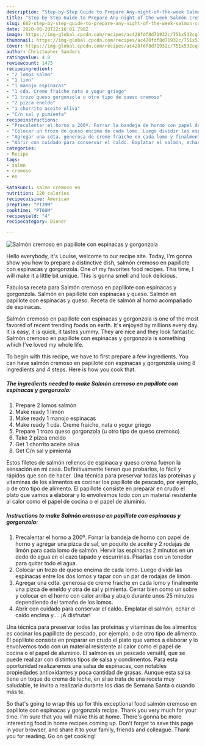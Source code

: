 ```yaml
---
description: "Step-by-Step Guide to Prepare Any-night-of-the-week Salmón cremoso en papillote con espinacas y gorgonzola"
title: "Step-by-Step Guide to Prepare Any-night-of-the-week Salmón cremoso en papillote con espinacas y gorgonzola"
slug: 602-step-by-step-guide-to-prepare-any-night-of-the-week-salmon-cremoso-en-papillote-con-espinacas-y-gorgonzola
date: 2020-06-20T22:16:01.798Z
image: https://img-global.cpcdn.com/recipes/ac428fdf8d71932c/751x532cq70/salmon-cremoso-en-papillote-con-espinacas-y-gorgonzola-foto-principal.jpg
thumbnail: https://img-global.cpcdn.com/recipes/ac428fdf8d71932c/751x532cq70/salmon-cremoso-en-papillote-con-espinacas-y-gorgonzola-foto-principal.jpg
cover: https://img-global.cpcdn.com/recipes/ac428fdf8d71932c/751x532cq70/salmon-cremoso-en-papillote-con-espinacas-y-gorgonzola-foto-principal.jpg
author: Christopher Sanders
ratingvalue: 4.8
reviewcount: 1475
recipeingredient:
- "2 lomos salmn"
- "1 limn"
- "1 manojo espinacas"
- "1 cda. Creme fraiche nata o yogur griego"
- "1 trozo queso gorgonzola u otro tipo de queso cremoso"
- "2 pizca eneldo"
- "1 chorrito aceite oliva"
- "C/n sal y pimienta"
recipeinstructions:
- "Precalentar el horno a 200º. Forrar la bandeja de horno con papel de horno y agregar una pizca de sal, un poquito de aceite y 2 rodajas de limón para cada lomo de salmón. Hervir las espinacas 2 minutos en un dedo de agua en el cazo tapado y escurrirlas. Pisarlas con un tenedor para quitar todo el agua."
- "Colocar un trozo de queso encima de cada lomo. Luego dividir las espinacas entre los dos lomos y tapar con un par de rodajas de limón."
- "Agregar una cdta. generosa de creme fraiche en cada lomo y finalmente una pizca de eneldo y otra de sal y pimienta. Cerrar bien como un sobre y colocar en el horno con calor arriba y abajo durante unos 25 minutos dependiendo del tamaño de los lomos."
- "Abrir con cuidado para conservar el caldo. Emplatar el salmón, echar el caldo encima y.... ¡A disfrutar!"
categories:
- Recipe
tags:
- salmn
- cremoso
- en

katakunci: salmn cremoso en 
nutrition: 120 calories
recipecuisine: American
preptime: "PT39M"
cooktime: "PT60M"
recipeyield: "4"
recipecategory: Dinner

---
```



![Salmón cremoso en papillote con espinacas y gorgonzola](https://img-global.cpcdn.com/recipes/ac428fdf8d71932c/751x532cq70/salmon-cremoso-en-papillote-con-espinacas-y-gorgonzola-foto-principal.jpg)

Hello everybody, it's Louise, welcome to our recipe site. Today, I'm gonna show you how to prepare a distinctive dish, salmón cremoso en papillote con espinacas y gorgonzola. One of my favorites food recipes. This time, I will make it a little bit unique. This is gonna smell and look delicious.

Fabulosa receta para Salmón cremoso en papillote con espinacas y gorgonzola. Salmón en papillote con espinacas y queso. Salmón en papillote con espinacas y queso. Receta de salmón al horno acompañado de espinacas.

Salmón cremoso en papillote con espinacas y gorgonzola is one of the most favored of recent trending foods on earth. It's enjoyed by millions every day. It is easy, it is quick, it tastes yummy. They are nice and they look fantastic. Salmón cremoso en papillote con espinacas y gorgonzola is something which I've loved my whole life.


To begin with this recipe, we have to first prepare a few ingredients. You can have salmón cremoso en papillote con espinacas y gorgonzola using 8 ingredients and 4 steps. Here is how you cook that.

<!--inarticleads1-->

##### The ingredients needed to make Salmón cremoso en papillote con espinacas y gorgonzola:

1. Prepare 2 lomos salmón
1. Make ready 1 limón
1. Make ready 1 manojo espinacas
1. Make ready 1 cda. Creme fraiche, nata o yogur griego
1. Prepare 1 trozo queso gorgonzola (u otro tipo de queso cremoso)
1. Take 2 pizca eneldo
1. Get 1 chorrito aceite oliva
1. Get C/n sal y pimienta


Estos filetes de salmón rellenos de espinaca y queso crema fueron la sensación en mi casa. Definitivamente tienen que probarlos, lo fácil y rápidos que son de hacer. Una técnica para preservar todas las proteínas y vitaminas de los alimentos es cocinar los papillote de pescado, por ejemplo, o de otro tipo de alimento. El papillote consiste en preparar en crudo el plato que vamos a elaborar y lo envolvemos todo con un material resistente al calor como el papel de cocina o el papel de aluminio. 

<!--inarticleads2-->

##### Instructions to make Salmón cremoso en papillote con espinacas y gorgonzola:

1. Precalentar el horno a 200º. Forrar la bandeja de horno con papel de horno y agregar una pizca de sal, un poquito de aceite y 2 rodajas de limón para cada lomo de salmón. Hervir las espinacas 2 minutos en un dedo de agua en el cazo tapado y escurrirlas. Pisarlas con un tenedor para quitar todo el agua.
1. Colocar un trozo de queso encima de cada lomo. Luego dividir las espinacas entre los dos lomos y tapar con un par de rodajas de limón.
1. Agregar una cdta. generosa de creme fraiche en cada lomo y finalmente una pizca de eneldo y otra de sal y pimienta. Cerrar bien como un sobre y colocar en el horno con calor arriba y abajo durante unos 25 minutos dependiendo del tamaño de los lomos.
1. Abrir con cuidado para conservar el caldo. Emplatar el salmón, echar el caldo encima y.... ¡A disfrutar!


Una técnica para preservar todas las proteínas y vitaminas de los alimentos es cocinar los papillote de pescado, por ejemplo, o de otro tipo de alimento. El papillote consiste en preparar en crudo el plato que vamos a elaborar y lo envolvemos todo con un material resistente al calor como el papel de cocina o el papel de aluminio. El salmón es un pescado versátil, que se puede realizar con distintos tipos de salsa y condimentos. Para esta oportunidad realizaremos una salsa de espinacas, con notables propiedades antioxidantes y poca cantidad de grasas. Aunque esta salsa tiene un toque de crema de leche, en sí se trata de una receta muy saludable, te invito a realizarla durante los días de Semana Santa o cuando más te. 

So that's going to wrap this up for this exceptional food salmón cremoso en papillote con espinacas y gorgonzola recipe. Thank you very much for your time. I'm sure that you will make this at home. There's gonna be more interesting food in home recipes coming up. Don't forget to save this page in your browser, and share it to your family, friends and colleague. Thank you for reading. Go on get cooking!
